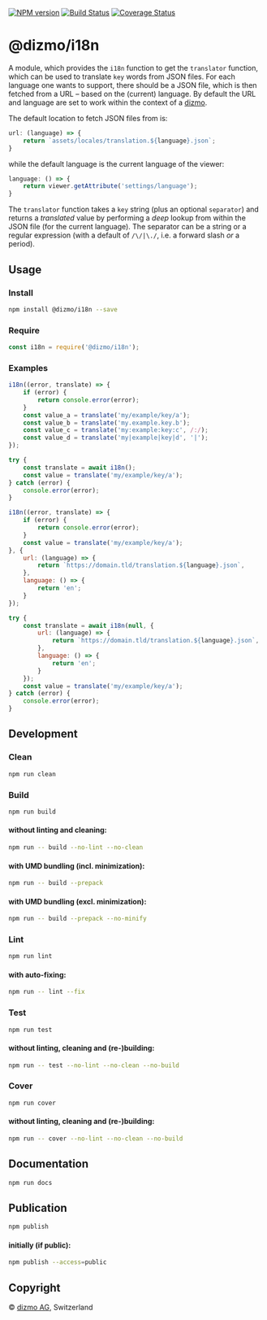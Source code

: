 [![NPM version](https://badge.fury.io/js/%40dizmo%2Fi18n.svg)](https://npmjs.org/package/@dizmo/i18n)
[![Build Status](https://travis-ci.org/dizmo/i18n.svg?branch=master)](https://travis-ci.org/dizmo/i18n)
[![Coverage Status](https://coveralls.io/repos/github/dizmo/i18n/badge.svg?branch=master)](https://coveralls.io/github/dizmo/i18n?branch=master)

# @dizmo/i18n

A module, which provides the `i18n` function to get the `translator` function, which can be used to translate `key` words from JSON files. For each language one wants to support, there should be a JSON file, which is then fetched from a URL &ndash; based on the (current) language. By default the URL and language are set to work within the context of a [dizmo].

The default location to fetch JSON files from is:

```javascript
url: (language) => {
    return `assets/locales/translation.${language}.json`;
}
```

while the default language is the current language of the viewer:

```javascript
language: () => {
    return viewer.getAttribute('settings/language');
}
```

The `translator` function takes a `key` string (plus an optional `separator`) and returns a *translated* value by performing a *deep* lookup from within the JSON file (for the current language). The separator can be a string or a regular expression (with a default of `/\/|\./`, i.e. a forward slash *or* a period).

[dizmo]: https://www.dizmo.com/developer/

## Usage

### Install

```sh
npm install @dizmo/i18n --save
```

### Require

```javascript
const i18n = require('@dizmo/i18n');
```

### Examples

```javascript
i18n((error, translate) => {
    if (error) {
        return console.error(error);
    }
    const value_a = translate('my/example/key/a');
    const value_b = translate('my.example.key.b');
    const value_c = translate('my:example:key:c', /:/);
    const value_d = translate('my|example|key|d', '|');
});
```

```javascript
try {
    const translate = await i18n();
    const value = translate('my/example/key/a');
} catch (error) {
    console.error(error);
}
```

```javascript
i18n((error, translate) => {
    if (error) {
        return console.error(error);
    }
    const value = translate('my/example/key/a');
}, {
    url: (language) => {
        return `https://domain.tld/translation.${language}.json`,
    },
    language: () => {
        return 'en';
    }
});
```

```javascript
try {
    const translate = await i18n(null, {
        url: (language) => {
            return `https://domain.tld/translation.${language}.json`,
        },
        language: () => {
            return 'en';
        }
    });
    const value = translate('my/example/key/a');
} catch (error) {
    console.error(error);
}
```

## Development

### Clean

```sh
npm run clean
```

### Build

```sh
npm run build
```

#### without linting and cleaning:

```sh
npm run -- build --no-lint --no-clean
```

#### with UMD bundling (incl. minimization):

```sh
npm run -- build --prepack
```

#### with UMD bundling (excl. minimization):

```sh
npm run -- build --prepack --no-minify
```

### Lint

```sh
npm run lint
```

#### with auto-fixing:

```sh
npm run -- lint --fix
```

### Test

```sh
npm run test
```

#### without linting, cleaning and (re-)building:

```sh
npm run -- test --no-lint --no-clean --no-build
```

### Cover

```sh
npm run cover
```

#### without linting, cleaning and (re-)building:

```sh
npm run -- cover --no-lint --no-clean --no-build
```

## Documentation

```sh
npm run docs
```

## Publication

```sh
npm publish
```

#### initially (if public):

```sh
npm publish --access=public
```

## Copyright

 © [dizmo AG](https://www.dizmo.com/), Switzerland
